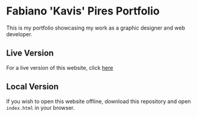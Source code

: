# Fabiano 'Kavis' Pires Portfolio

This is my portfolio showcasing my work as a graphic designer and web developer.

## Live Version

For a live version of this website, click [here](http://kavispires.com)

## Local Version

If you wish to open this website offline, download this repository and open ```index.html``` in your browser.
